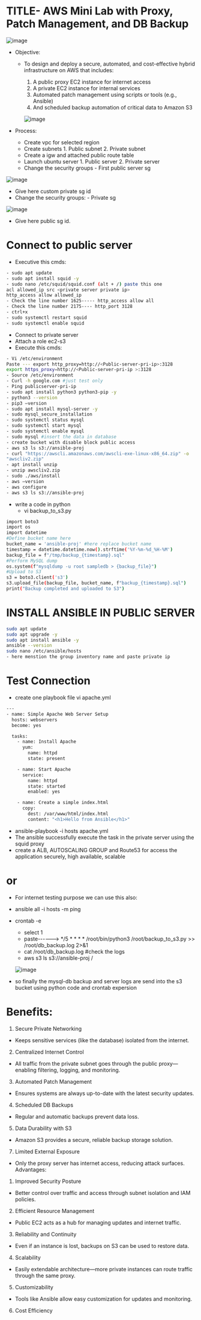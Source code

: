 # TITLE- AWS Mini Lab with Proxy, Patch Management, and DB Backup
![image](https://github.com/user-attachments/assets/b18d699b-d975-40d2-8473-ff92a6c0e8de)
- Objective:
  - To design and deploy a secure, automated, and cost-effective hybrid infrastructure on AWS that includes:
      1.  A public proxy EC2 instance for internet access
      2.  A private EC2 instance for internal services
      3.  Automated patch management using scripts or tools (e.g., Ansible)
      4.  And scheduled backup automation of critical data to Amazon S3

      ![image](https://github.com/user-attachments/assets/25be9844-ceaa-481f-bac1-3a1fbeae8c85)
    
- Process:
  -    Create vpc for selected region
  -    Create subnets 1. Public subnet 2. Private subnet
  -    Create a igw and attached public route table
  -    Launch ubuntu server 1. Public server 2. Private server
  -  Change the security groups
          - First public server sg

![image](https://github.com/user-attachments/assets/128b81db-76c5-4cb3-af9f-646819795702)

  - Give here custom private sg id
   - Change the security groups:
          - Private sg
     
![image](https://github.com/user-attachments/assets/a11ee939-7e91-43ef-badf-d07a6e0e174b)


- Give here public sg id.
# Connect to public server
- Executive this cmds:
```sh
- sudo apt update
- sudo apt install squid -y
- sudo nano /etc/squid/squid.conf (alt + /) paste this one
acl allowed_ip src <private server private ip>
http_access allow allowed_ip
- Check the line number 1625----- http_access allow all
- Check the line number 2175---- http_port 3128
- ctrl+x
- sudo systemctl restart squid
- sudo systemctl enable squid
```
- Connect to private server
- Attach a role ec2-s3
- Execute this cmds:
```sh
- Vi /etc/environment
Paste --- export http_proxy=http://<Public-server-pri-ip>:3128
export https_proxy=http://<Public-server-pri-ip >:3128
- Source /etc/environment
- Curl -h google.com #just test only
- Ping publicserver-pri-ip
- sudo apt install python3 python3-pip -y
- python3 --version
- pip3 –version
- sudo apt install mysql-server -y
- sudo mysql_secure_installation
- sudo systemctl status mysql
- sudo systemctl start mysql
- sudo systemctl enable mysql
- sudo mysql #insert the data in database
- create bucket with disable block public access
- aws s3 ls s3://ansible-proj
- curl "https://awscli.amazonaws.com/awscli-exe-linux-x86_64.zip" -o
"awscliv2.zip"
- apt install unzip
- unzip awscliv2.zip
- sudo ./aws/install
- aws –version
- aws configure
- aws s3 ls s3://ansible-proj  
```
- write a code in python
     - vi backup_to_s3.py
```sh
import boto3
import os
import datetime
#Define bucket name here
bucket_name = 'ansible-proj' #here replace bucket name
timestamp = datetime.datetime.now().strftime('%Y-%m-%d_%H-%M')
backup_file = f"/tmp/backup_{timestamp}.sql"
#Perform MySQL dump
os.system(f"mysqldump -u root sampledb > {backup_file}")
#Upload to S3
s3 = boto3.client('s3')
s3.upload_file(backup_file, bucket_name, f"backup_{timestamp}.sql")
print("Backup completed and uploaded to S3")
```
# INSTALL ANSIBLE IN PUBLIC SERVER
```sh
sudo apt update
sudo apt upgrade -y
sudo apt install ansible -y
ansible --version
sudo nano /etc/ansible/hosts
- here menstion the group inventory name and paste private ip
```
# Test Connection
- create one playbook file vi apache.yml
```sh
---
- name: Simple Apache Web Server Setup
  hosts: webservers
  become: yes

  tasks:
    - name: Install Apache
      yum:
        name: httpd
        state: present

    - name: Start Apache
      service:
        name: httpd
        state: started
        enabled: yes

    - name: Create a simple index.html
      copy:
        dest: /var/www/html/index.html
        content: "<h1>Hello from Ansible</h1>"
```
- ansible-playbook -i hosts apache.yml
- The ansible successfully execute the task in the private server using the squid proxy
- create a ALB, AUTOSCALING GROUP and Route53 for access the application securely, high available, scalable
# or
- For internet testing purpose we can use this also:
- ansible all -i hosts -m ping

- crontab -e
  - select 1
  - paste------> */5 * * * * /root/bin/python3 /root/backup_to_s3.py >>
/root/db_backup.log 2>&1
  - cat /root/db_backup.log #check the logs
  - aws s3 ls s3://ansible-proj /
 
  ![image](https://github.com/user-attachments/assets/0dc8b21a-a366-42ff-a5b0-c3dc7fb22832)

- so finally the mysql-db backup and server logs are send into the s3 bucket using python code and crontab expersion
    
# Benefits:
1. Secure Private Networking
- Keeps sensitive services (like the database) isolated from the internet.
2. Centralized Internet Control
- All traffic from the private subnet goes through the public proxy—enabling filtering, logging, and monitoring.
3. Automated Patch Management
- Ensures systems are always up-to-date with the latest security updates.
4. Scheduled DB Backups
- Regular and automatic backups prevent data loss.
5. Data Durability with S3
- Amazon S3 provides a secure, reliable backup storage solution.
7. Limited External Exposure
- Only the proxy server has internet access, reducing attack surfaces.
Advantages:
1. Improved Security Posture
- Better control over traffic and access through subnet isolation and IAM policies.
2. Efficient Resource Management
- Public EC2 acts as a hub for managing updates and internet traffic.
3. Reliability and Continuity
- Even if an instance is lost, backups on S3 can be used to restore data.
4. Scalability
- Easily extendable architecture—more private instances can route traffic through the same proxy.
5. Customizability
- Tools like Ansible allow easy customization for updates and monitoring.
6. Cost Efficiency
